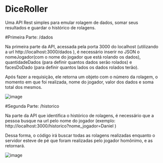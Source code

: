 # DiceRoller
Uma API Rest simples para emular rolagem de dados, somar seus resultados e guardar o histórico de rolagens.

#Primeira Parte: /dados

Na primeira parte da API, acessada pela porta 3000 do localhost (utilizando a url http://localhost:3000/dados ), é necessário inserir no JSON o nomeJogador(com o nome do jogador que está rolando os dados), 
quantidadeDados (para definir quantos dados serão rolados) e facesDoDado (para definir quantos lados os dados rolados terão).

Após fazer a requisição, ele retorna um objeto com o número da rolagem, o momento em que foi realizada, nome do jogador, valor dos dados e soma total dos mesmos.


![image](https://github.com/DanielBragaHK/DiceRoller/assets/102163242/61e740cf-8493-4736-9e99-12124b399699)

#Segunda Parte: /historico

Na parte da API que identifica o histórico de rolagens, é necessário que a pessoa busque na url pelo nome do jogador (exemplo: http://localhost:3000/historico?nome_jogador=Daniel )

 Dessa forma, o código irá buscar todas as rolagens realizadas enquanto o servidor esteve de pé que foram realizadas pelo jogador homônimo, e as retornará.

![image](https://github.com/DanielBragaHK/DiceRoller/assets/102163242/f67b0155-6079-4f2e-be49-1041d1dd6ab6)
